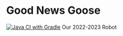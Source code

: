 # Good News Goose
[![Java CI with Gradle](https://github.com/CshCyberhawks/Sweaters/actions/workflows/gradle.yml/badge.svg)](https://github.com/CshCyberhawks/Sweaters/actions/workflows/gradle.yml)
Our 2022-2023 Robot
